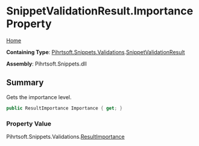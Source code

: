 # SnippetValidationResult\.Importance Property

[Home](../../../../../README.md)

**Containing Type**: [Pihrtsoft.Snippets.Validations](../../README.md)\.[SnippetValidationResult](../README.md)

**Assembly**: Pihrtsoft\.Snippets\.dll

## Summary

Gets the importance level\.

```csharp
public ResultImportance Importance { get; }
```

### Property Value

Pihrtsoft\.Snippets\.Validations\.[ResultImportance](../../ResultImportance/README.md)

